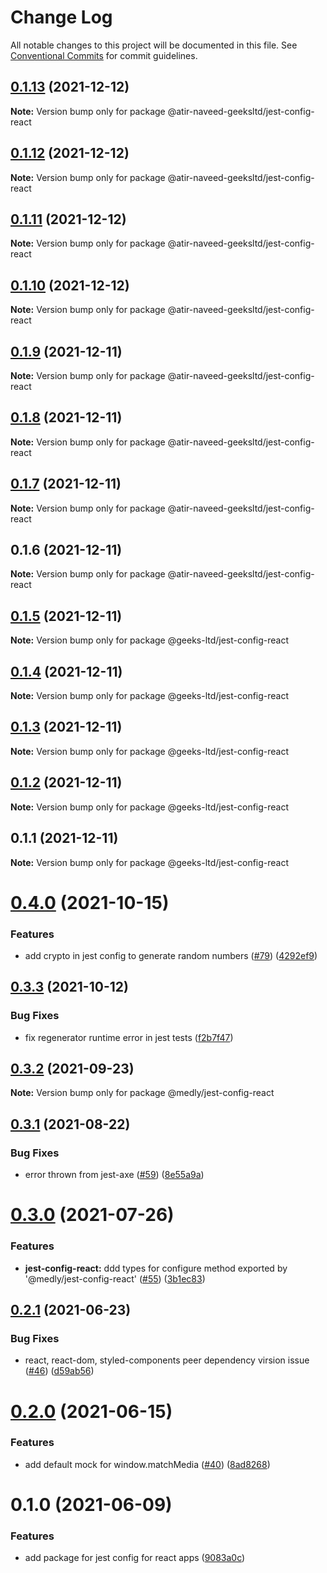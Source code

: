 # Change Log

All notable changes to this project will be documented in this file.
See [Conventional Commits](https://conventionalcommits.org) for commit guidelines.

## [0.1.13](https://github.com/atir-naveed-geeksltd/react-config/compare/@atir-naveed-geeksltd/jest-config-react@0.1.12...@atir-naveed-geeksltd/jest-config-react@0.1.13) (2021-12-12)

**Note:** Version bump only for package @atir-naveed-geeksltd/jest-config-react





## [0.1.12](https://github.com/atir-naveed-geeksltd/react-config/compare/@atir-naveed-geeksltd/jest-config-react@0.1.11...@atir-naveed-geeksltd/jest-config-react@0.1.12) (2021-12-12)

**Note:** Version bump only for package @atir-naveed-geeksltd/jest-config-react





## [0.1.11](https://github.com/atir-naveed-geeksltd/react-config/compare/@atir-naveed-geeksltd/jest-config-react@0.1.10...@atir-naveed-geeksltd/jest-config-react@0.1.11) (2021-12-12)

**Note:** Version bump only for package @atir-naveed-geeksltd/jest-config-react





## [0.1.10](https://github.com/atir-naveed-geeksltd/react-config/compare/@atir-naveed-geeksltd/jest-config-react@0.1.9...@atir-naveed-geeksltd/jest-config-react@0.1.10) (2021-12-12)

**Note:** Version bump only for package @atir-naveed-geeksltd/jest-config-react





## [0.1.9](https://github.com/atir-naveed-geeksltd/react-config/compare/@atir-naveed-geeksltd/jest-config-react@0.1.8...@atir-naveed-geeksltd/jest-config-react@0.1.9) (2021-12-11)

**Note:** Version bump only for package @atir-naveed-geeksltd/jest-config-react





## [0.1.8](https://github.com/atir-naveed-geeksltd/react-config/compare/@atir-naveed-geeksltd/jest-config-react@0.1.7...@atir-naveed-geeksltd/jest-config-react@0.1.8) (2021-12-11)

**Note:** Version bump only for package @atir-naveed-geeksltd/jest-config-react





## [0.1.7](https://github.com/atir-naveed-geeksltd/react-config/compare/@atir-naveed-geeksltd/jest-config-react@0.1.6...@atir-naveed-geeksltd/jest-config-react@0.1.7) (2021-12-11)

**Note:** Version bump only for package @atir-naveed-geeksltd/jest-config-react





## 0.1.6 (2021-12-11)

**Note:** Version bump only for package @atir-naveed-geeksltd/jest-config-react






## [0.1.5](https://github.com/atir-naveed-geeksltd/react-config/compare/@geeks-ltd/jest-config-react@0.1.4...@geeks-ltd/jest-config-react@0.1.5) (2021-12-11)

**Note:** Version bump only for package @geeks-ltd/jest-config-react





## [0.1.4](https://github.com/atir-naveed-geeksltd/react-config/compare/@geeks-ltd/jest-config-react@0.1.3...@geeks-ltd/jest-config-react@0.1.4) (2021-12-11)

**Note:** Version bump only for package @geeks-ltd/jest-config-react





## [0.1.3](https://github.com/atir-naveed-geeksltd/react-config/compare/@geeks-ltd/jest-config-react@0.1.2...@geeks-ltd/jest-config-react@0.1.3) (2021-12-11)

**Note:** Version bump only for package @geeks-ltd/jest-config-react





## [0.1.2](https://github.com/atir-naveed-geeksltd/react-config/compare/@geeks-ltd/jest-config-react@0.1.1...@geeks-ltd/jest-config-react@0.1.2) (2021-12-11)

**Note:** Version bump only for package @geeks-ltd/jest-config-react





## 0.1.1 (2021-12-11)

**Note:** Version bump only for package @geeks-ltd/jest-config-react






# [0.4.0](https://github.com/medly/configs/compare/@medly/jest-config-react@0.3.3...@medly/jest-config-react@0.4.0) (2021-10-15)


### Features

* add crypto in jest config to generate random numbers ([#79](https://github.com/medly/configs/issues/79)) ([4292ef9](https://github.com/medly/configs/commit/4292ef9bd5d30a14bfec6c371deb8a9283f09f51))





## [0.3.3](https://github.com/medly/configs/compare/@medly/jest-config-react@0.3.2...@medly/jest-config-react@0.3.3) (2021-10-12)


### Bug Fixes

* fix regenerator runtime error in jest tests ([f2b7f47](https://github.com/medly/configs/commit/f2b7f47820df7317f67602ba53e9536cb585831f))





## [0.3.2](https://github.com/medly/configs/compare/@medly/jest-config-react@0.3.1...@medly/jest-config-react@0.3.2) (2021-09-23)

**Note:** Version bump only for package @medly/jest-config-react





## [0.3.1](https://github.com/medly/configs/compare/@medly/jest-config-react@0.3.0...@medly/jest-config-react@0.3.1) (2021-08-22)


### Bug Fixes

* error thrown from jest-axe ([#59](https://github.com/medly/configs/issues/59)) ([8e55a9a](https://github.com/medly/configs/commit/8e55a9acd4f51844d71d3193448defecc7544097))





# [0.3.0](https://github.com/medly/configs/compare/@medly/jest-config-react@0.2.1...@medly/jest-config-react@0.3.0) (2021-07-26)


### Features

* **jest-config-react:** ddd types for configure method exported by '@medly/jest-config-react' ([#55](https://github.com/medly/configs/issues/55)) ([3b1ec83](https://github.com/medly/configs/commit/3b1ec83c981a742d4ae3e3c0186d1d757e2c96b4))





## [0.2.1](https://github.com/medly/configs/compare/@medly/jest-config-react@0.2.0...@medly/jest-config-react@0.2.1) (2021-06-23)


### Bug Fixes

* react, react-dom, styled-components peer dependency virsion issue ([#46](https://github.com/medly/configs/issues/46)) ([d59ab56](https://github.com/medly/configs/commit/d59ab563076c1a835046ac9221f96fa4241f0b34))





# [0.2.0](https://github.com/medly/configs/compare/@medly/jest-config-react@0.1.0...@medly/jest-config-react@0.2.0) (2021-06-15)


### Features

* add default mock for window.matchMedia ([#40](https://github.com/medly/configs/issues/40)) ([8ad8268](https://github.com/medly/configs/commit/8ad8268a5e5e7bc37db4b9e7ea3a82b2c23065a4))





# 0.1.0 (2021-06-09)


### Features

* add package for jest config for react apps ([9083a0c](https://github.com/medly/configs/commit/9083a0c54af5cf0d9ad7c6d23a3e6d410ab30845))
